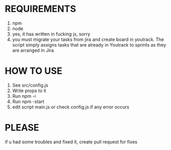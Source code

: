 # REQUIREMENTS
1. npm
2. node
3. yes, it has written in fucking js, sorry
4. you must migrate your tasks from jira and create board in youtrack. 
   The script simply assigns tasks that are already in Youtrack to sprints as they are arranged in Jira

# HOW TO USE
1. See src/config.js
2. Write props to it
3. Run npm -i
4. Run npm -start
5. edit script main.js or check config.js if any error occurs

# PLEASE
if u had some troubles and fixed it, create pull request for fixes